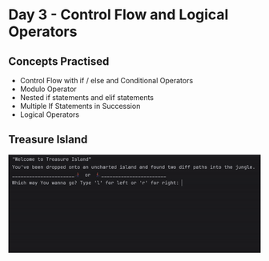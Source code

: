 # Day 3 - Control Flow and Logical Operators
## Concepts Practised
- Control Flow with if / else and Conditional Operators
- Modulo Operator
- Nested if statements and elif statements
- Multiple If Statements in Succession
- Logical Operators
## Treasure Island
![Day 003 Code Demo](../gifs/Day003.gif)
